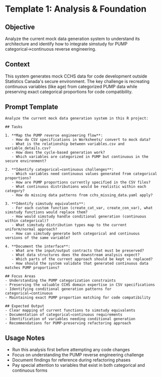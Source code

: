 # Template 1: Analysis & Foundation

## Objective
Analyze the current mock data generation system to understand its architecture and identify how to integrate simstudy for PUMP categorical→continuous reverse engineering.

## Context
This system generates mock CCHS data for code development outside Statistics Canada's secure environment. The key challenge is recreating continuous variables (like age) from categorized PUMP data while preserving exact categorical proportions for code compatibility.

## Prompt Template

```
Analyze the current mock data generation system in this R project:

## Tasks

1. **Map the PUMP reverse engineering flow**: 
   - How do CSV specifications in Worksheets/ convert to mock data?
   - What is the relationship between variables.csv and variable_details.csv?
   - How does the cycle-based generation work?
   - Which variables are categorized in PUMP but continuous in the secure environment?

2. **Identify categorical→continuous challenges**: 
   - Which variables need continuous values generated from categorical proportions?
   - How are PUMP proportions currently specified in the CSV files?
   - What continuous distributions would be realistic within each category?
   - How do missing data patterns from cchs_missing_data.yaml apply?

3. **Identify simstudy equivalents**: 
   - For each custom function (create_cat_var, create_con_var), what simstudy functions would replace them?
   - How would simstudy handle conditional generation (continuous within categorical)?
   - What simstudy distribution types map to the current uniform/normal approach?
   - How can simstudy generate both categorical and continuous versions of the same variable?

4. **Document the interface**: 
   - What are the input/output contracts that must be preserved?
   - What data structures does the downstream analysis expect?
   - Which parts of the current approach should be kept vs replaced?
   - How should the system validate that generated continuous data matches PUMP proportions?

## Focus Areas
- Understanding the PUMP categorization constraints
- Preserving the valuable CCHS domain expertise in CSV specifications
- Identifying conditional generation patterns for categorical→continuous
- Maintaining exact PUMP proportion matching for code compatibility

## Expected Output
- Clear mapping of current functions to simstudy equivalents
- Documentation of categorical→continuous requirements
- Identification of variables needing conditional generation
- Recommendations for PUMP-preserving refactoring approach
```

## Usage Notes
- Run this analysis first before attempting any code changes
- Focus on understanding the PUMP reverse engineering challenge
- Document findings for reference during refactoring phases
- Pay special attention to variables that exist in both categorical and continuous forms